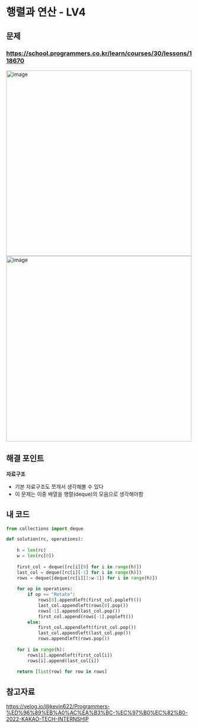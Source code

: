 # 행렬과 연산 - LV4

## 문제 
### https://school.programmers.co.kr/learn/courses/30/lessons/118670
<img width="500" alt="image" src="https://github.com/ddophi98/Etc-CodingTest/assets/72330884/38d2b8d1-c09a-4518-85d6-ce6dd9a1d03d">
<img width="500" alt="image" src="https://github.com/ddophi98/Etc-CodingTest/assets/72330884/4edf78dc-15a3-48e0-a2d1-529da9edf028">



## 해결 포인트
**자료구조**
- 기본 자료구조도 쪼개서 생각해볼 수 있다
- 이 문제는 이중 배열을 행렬(deque)의 모음으로 생각해야함

## 내 코드
```python
from collections import deque

def solution(rc, operations):
    
    h = len(rc)
    w = len(rc[0])
    
    first_col = deque([rc[i][0] for i in range(h)])
    last_col = deque([rc[i][-1] for i in range(h)])
    rows = deque([deque(rc[i][1:w-1]) for i in range(h)])
    
    for op in operations:
        if op == "Rotate":
            rows[0].appendleft(first_col.popleft())
            last_col.appendleft(rows[0].pop())
            rows[-1].append(last_col.pop())
            first_col.append(rows[-1].popleft())
        else:
            first_col.appendleft(first_col.pop())
            last_col.appendleft(last_col.pop())
            rows.appendleft(rows.pop())
    
    for i in range(h):
        rows[i].appendleft(first_col[i])
        rows[i].append(last_col[i])
        
    return [list(row) for row in rows]
```

## 참고자료   
https://velog.io/@kevin622/Programmers-%ED%96%89%EB%A0%AC%EA%B3%BC-%EC%97%B0%EC%82%B0-2022-KAKAO-TECH-INTERNSHIP


